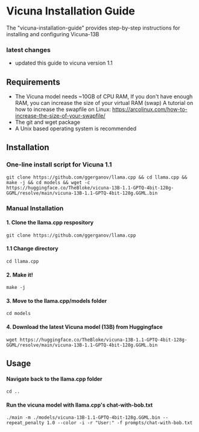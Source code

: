# Vicuna Installation Guide
The "vicuna-installation-guide" provides step-by-step instructions for installing and configuring Vicuna-13B
### latest changes
- updated this guide to vicuna version 1.1
## Requirements
- The Vicuna model needs ~10GB of CPU RAM, If you don't have enough RAM, you can increase the size of your virtual RAM (swap)
  A tutorial on how to increase the swapfile on Linux: https://arcolinux.com/how-to-increase-the-size-of-your-swapfile/
- The git and wget package 
- A Unix based operating system is recommended

## Installation
### One-line install script for Vicuna 1.1
```
git clone https://github.com/ggerganov/llama.cpp && cd llama.cpp && make -j && cd models && wget -c https://huggingface.co/TheBloke/vicuna-13B-1.1-GPTQ-4bit-128g-GGML/resolve/main/vicuna-13B-1.1-GPTQ-4bit-128g.GGML.bin
```

### Manual Installation
#### 1. Clone the llama.cpp respository
```
git clone https://github.com/ggerganov/llama.cpp
```
#### 1.1 Change directory
```
cd llama.cpp
```
#### 2. Make it!
```
make -j
```
#### 3. Move to the llama.cpp/models folder
```
cd models
```
#### 4. Download the latest Vicuna model (13B) from Huggingface
```
wget https://huggingface.co/TheBloke/vicuna-13B-1.1-GPTQ-4bit-128g-GGML/resolve/main/vicuna-13B-1.1-GPTQ-4bit-128g.GGML.bin
```
## Usage
#### Navigate back to the llama.cpp folder
```
cd ..
```
#### Run the vicuna model with llama.cpp's chat-with-bob.txt
```
./main -m ./models/vicuna-13B-1.1-GPTQ-4bit-128g.GGML.bin --repeat_penalty 1.0 --color -i -r "User:" -f prompts/chat-with-bob.txt
```
